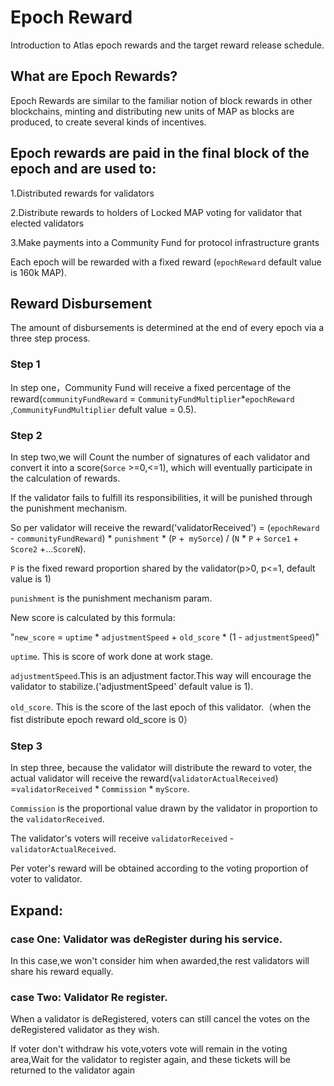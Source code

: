 # Epoch Reward

Introduction to Atlas epoch rewards and the target reward release schedule.

## What are Epoch Rewards?

Epoch Rewards are similar to the familiar notion of block rewards in other blockchains, minting and distributing new units of MAP as blocks are produced, to create several kinds of incentives.

## Epoch rewards are paid in the final block of the epoch and are used to:

1.Distributed rewards for validators

2.Distribute rewards to holders of Locked MAP voting for validator that elected validators

3.Make payments into a Community Fund for protocol infrastructure grants

Each epoch will be rewarded with a fixed reward (`epochReward` default value is 160k MAP).

## Reward Disbursement

The amount of disbursements is determined at the end of every epoch via a three step process.

### Step 1

In step one，Community Fund  will receive a fixed percentage of the reward(`communityFundReward` = `CommunityFundMultiplier`*`epochReward` ,`CommunityFundMultiplier` defult value = 0.5).


### Step 2

In step two,we will Count the number of signatures of each validator and convert it into a score(`Sorce` >=0,<=1), which will eventually participate in the calculation of rewards.

If the validator fails to fulfill its responsibilities, it will be punished through the punishment mechanism.

So per validator will receive the reward('validatorReceived') = (`epochReward` - `communityFundReward`)  * `punishment` * (`P` +` mySorce`) / (`N` * `P` + `Sorce1` + `Score2` +...`ScoreN`).

`P` is the fixed reward proportion shared by the validator(p>0, p<=1, default value is 1)

`punishment` is the punishment mechanism param.

New score is calculated by this formula: 

 "`new_score` = `uptime`  * `adjustmentSpeed` + `old_score` * (1 - `adjustmentSpeed`)"

`uptime`. This is score of work done at work stage.

`adjustmentSpeed`.This is an adjustment factor.This way will encourage the validator to stabilize.('adjustmentSpeed' default value is 1).

`old_score`. This is the score of the last epoch of this validator.（when the fist distribute epoch reward old_score is 0）

### Step 3

In step three, because the validator will distribute the reward to voter, the actual validator will receive the reward(`validatorActualReceived`) =`validatorReceived` * `Commission` * `myScore`.

`Commission` is the proportional value drawn by the validator in proportion to the `validatorReceived`.

The validator's voters will receive `validatorReceived` - `validatorActualReceived`.

Per voter's reward will be obtained according to the voting proportion of voter to validator.


## Expand:

### case One: Validator was deRegister during his service.

In this case,we won't consider him when awarded,the rest validators will share his reward equally.

### case Two: Validator Re register.

When a validator is deRegistered, voters can still cancel the votes on the deRegistered validator as they wish.

If voter don't withdraw his vote,voters vote will remain in the voting area,Wait for the validator to register again, and these tickets will be returned to the validator again